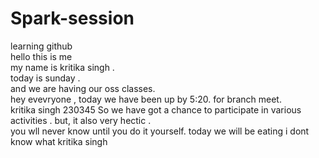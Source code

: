 # Spark-session
learning github<br>
hello this is me <br>
my name is  kritika singh . <br>today is sunday . <br>and we are having our oss classes.<br>
hey evevryone , today we have been up by 5:20. for branch meet.<br>
kritika singh 230345
So we have got a chance to participate in various activities . but, it also very hectic .<br>
you wll never know until you do it yourself.
today we will be eating i dont know what
kritika singh